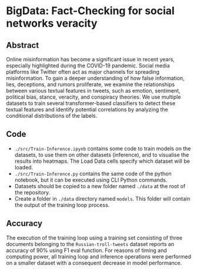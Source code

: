 # BigData: Fact-Checking for social networks veracity
## Abstract
Online misinformation has become a significant issue in recent years, especially highlighted during the COVID-19 pandemic. Social media platforms like Twitter often act as major channels for spreading misinformation. To gain a deeper understanding of how false information, lies, deceptions, and rumors proliferate, we examine the relationships between various textual features in tweets, such as emotion, sentiment, political bias, stance, veracity, and conspiracy theories. We use multiple datasets to train several transformer-based classifiers to detect these textual features and identify potential correlations by analyzing the conditional distributions of the labels.
## Code
- `./src/Train-Inference.ipynb` contains some code to train models on the datasets, to use them on other datasets (inference), and to visualise the results into heatmaps. The Load Data cells specify which dataset will be loaded.
- `./src/Train-Inference.py` contains the same code of the python notebook, but it can be executed using CLI Python commands.
- Datasets should be copied to a new folder named `./data` at the root of the repository. 
- Create a folder in `./data` directory named `models`. This folder will contain the output of the training loop process.
## Accuracy
The execution of the training loop using a training set consisting of three documents belonging to the `Russian-troll-tweets` dataset reports an accuracy of 90% using F1 eval function. For reasons of timing and computing power, all training loop and inference operations were performed on a smaller dataset with a consequent decrease in model performance.